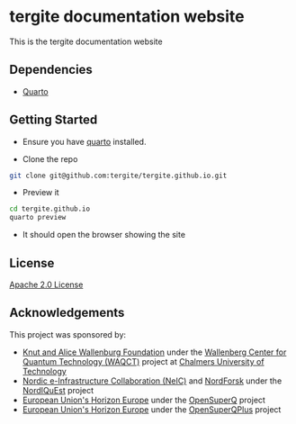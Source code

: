 # tergite documentation website

This is the tergite documentation website

## Dependencies

- [Quarto](https://quarto.org/)

## Getting Started

- Ensure you have [quarto](https://quarto.org/docs/get-started/) installed.

- Clone the repo

```zsh
git clone git@github.com:tergite/tergite.github.io.git
```

- Preview it

```zsh
cd tergite.github.io
quarto preview
```

- It should open the browser showing the site

## License

[Apache 2.0 License](./LICENSE.qmd)

## Acknowledgements

This project was sponsored by:

- [Knut and Alice Wallenburg Foundation](https://kaw.wallenberg.org/en) under the [Wallenberg Center for Quantum Technology (WAQCT)](https://www.chalmers.se/en/centres/wacqt/) project at [Chalmers University of Technology](https://www.chalmers.se)
- [Nordic e-Infrastructure Collaboration (NeIC)](https://neic.no) and [NordForsk](https://www.nordforsk.org/sv) under the [NordIQuEst](https://neic.no/nordiquest/) project
- [European Union's Horizon Europe](https://research-and-innovation.ec.europa.eu/funding/funding-opportunities/funding-programmes-and-open-calls/horizon-europe_en) under the [OpenSuperQ](https://cordis.europa.eu/project/id/820363) project
- [European Union's Horizon Europe](https://research-and-innovation.ec.europa.eu/funding/funding-opportunities/funding-programmes-and-open-calls/horizon-europe_en) under the [OpenSuperQPlus](https://opensuperqplus.eu/) project
